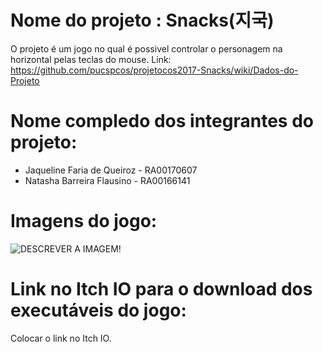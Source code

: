 # Nome do projeto : Snacks(지국)

O projeto é um jogo no qual é possivel controlar o personagem na horizontal pelas teclas do mouse. 
Link: https://github.com/pucspcos/projetocos2017-Snacks/wiki/Dados-do-Projeto

# Nome compledo dos integrantes do projeto:

* Jaqueline Faria de Queiroz - RA00170607
* Natasha Barreira Flausino - RA00166141

# Imagens do jogo:

![DESCREVER A IMAGEM!](https://raw.githubusercontent.com/pucspcos/projetocos2017-Snacks/Fotos/Jikook3.png)

# Link no Itch IO para o download dos executáveis do jogo:

Colocar o link no Itch IO.
